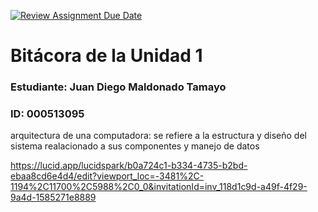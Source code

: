 [![Review Assignment Due Date](https://classroom.github.com/assets/deadline-readme-button-22041afd0340ce965d47ae6ef1cefeee28c7c493a6346c4f15d667ab976d596c.svg)](https://classroom.github.com/a/WfEJSxe8)
# Bitácora de la Unidad 1

### Estudiante:  Juan Diego Maldonado Tamayo
### ID:  000513095

arquitectura de una computadora:
se refiere a la estructura y diseño del sistema realacionado a sus componentes y manejo de datos

https://lucid.app/lucidspark/b0a724c1-b334-4735-b2bd-ebaa8cd6e4d4/edit?viewport_loc=-3481%2C-1194%2C11700%2C5988%2C0_0&invitationId=inv_118d1c9d-a49f-4f29-9a4d-1585271e8889
